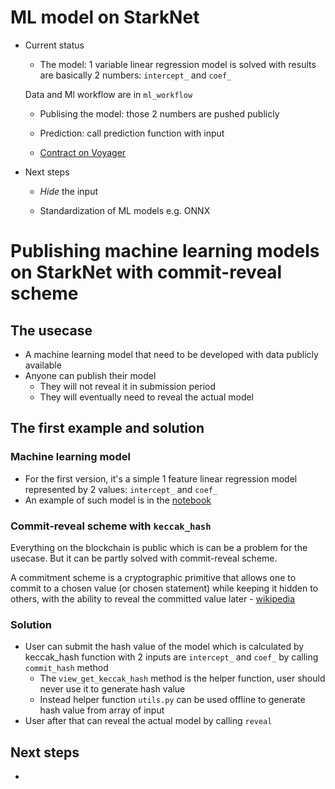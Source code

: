 # ML model on StarkNet

- Current status

  - The model: 1 variable linear regression model is solved with results are basically 2 numbers: `intercept_` and `coef_`

  Data and Ml workflow are in `ml_workflow`

  - Publising the model: those 2 numbers are pushed publicly

  - Prediction: call prediction function with input

  - [Contract on Voyager](https://goerli.voyager.online/contract/0x04621fb6734846b7451d4238d80beaa599caa330cd995b91509c3fc657ca9cfa)


- Next steps

  - *Hide* the input

  - Standardization of ML models e.g. ONNX 


# Publishing machine learning models on StarkNet with commit-reveal scheme

## The usecase
- A machine learning model that need to be developed with data publicly available
- Anyone can publish their model 
  - They will not reveal it in submission period
  - They will eventually need to reveal the actual model

## The first example and solution

### Machine learning model
- For the first version, it's a simple 1 feature linear regression model represented by 2 values: `intercept_` and `coef_`
- An example of such model is in the [notebook](https://github.com/trangnv/linear-regression-starknet/blob/main/ml_workflow/simple_linear_regression.ipynb)

### Commit-reveal scheme with `keccak_hash`
Everything on the blockchain is public which is can be a problem for the usecase. But it can be partly solved with commit-reveal scheme. 

A commitment scheme is a cryptographic primitive that allows one to commit to a chosen value (or chosen statement) while keeping it hidden to others, with the ability to reveal the committed value later - [wikipedia](https://en.wikipedia.org/wiki/Commitment_scheme)

### Solution
- User can submit the hash value of the model which is calculated by keccak_hash function with 2 inputs are `intercept_` and `coef_` by calling `commit_hash` method
  - The `view_get_keccak_hash` method is the helper function, user should never use it to generate hash value
  - Instead helper function `utils.py` can be used offline to generate hash value from array of input
- User after that can reveal the actual model by calling `reveal`

## Next steps
- 
  



